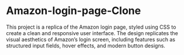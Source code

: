 # Amazon-login-page-Clone
This project is a replica of the Amazon login page, styled using CSS to create a clean and responsive user interface. The design replicates the visual aesthetics of Amazon’s login screen, including features such as structured input fields, hover effects, and modern button designs.
